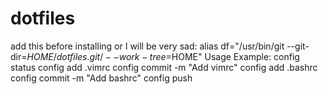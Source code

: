 # dotfiles
add this before installing or I will be very sad: 
alias df="/usr/bin/git --git-dir=$HOME/dotfiles.git/ --work-tree=$HOME"
Usage Example:
  config status
  config add .vimrc
  config commit -m "Add vimrc"
  config add .bashrc
  config commit -m "Add bashrc"
  config push
